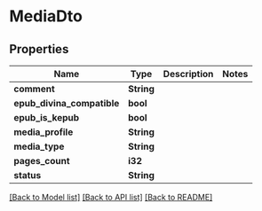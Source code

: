 # MediaDto

## Properties

Name | Type | Description | Notes
------------ | ------------- | ------------- | -------------
**comment** | **String** |  | 
**epub_divina_compatible** | **bool** |  | 
**epub_is_kepub** | **bool** |  | 
**media_profile** | **String** |  | 
**media_type** | **String** |  | 
**pages_count** | **i32** |  | 
**status** | **String** |  | 

[[Back to Model list]](../README.md#documentation-for-models) [[Back to API list]](../README.md#documentation-for-api-endpoints) [[Back to README]](../README.md)


